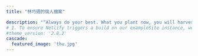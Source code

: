 ```yaml
---
title: "林巧翎的個人檔案"

description: "“Always do your best. What you plant now, you will harvest later.”"
# 1. To ensure Netlify triggers a build on our exampleSite instance, we need to change a file in the exampleSite directory.
#theme_version: '2.8.2'
cascade:
  featured_image: 'thu.jpg'
---
```

